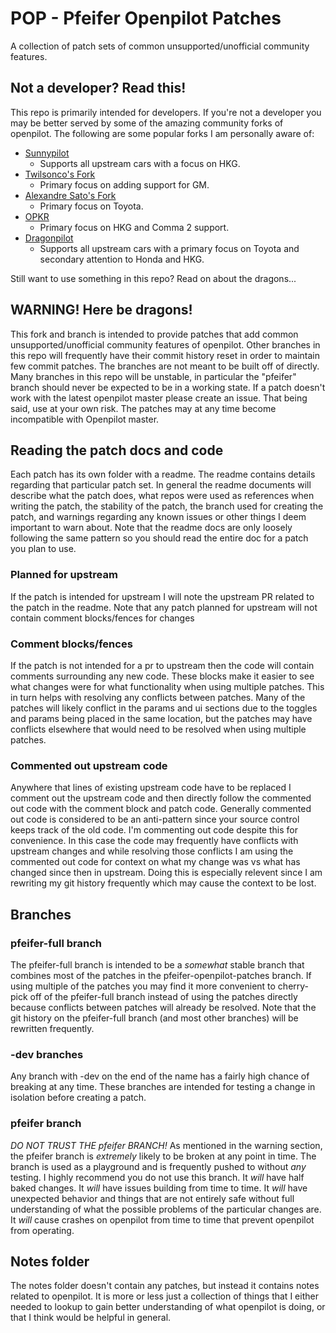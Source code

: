 # POP - Pfeifer Openpilot Patches
A collection of patch sets of common unsupported/unofficial community features.

## Not a developer? Read this!
This repo is primarily intended for developers. If you're not a developer you
may be better served by some of the amazing community forks of openpilot. The
following are some popular forks I am personally aware of:
* [Sunnypilot](https://github.com/sunnyhaibin/sunnypilot)
    - Supports all upstream cars with a focus on HKG.
* [Twilsonco's Fork](https://github.com/twilsonco/openpilot)
    - Primary focus on adding support for GM.
* [Alexandre Sato's Fork](https://github.com/AlexandreSato/openpilot/tree/personal3)
    - Primary focus on Toyota.
* [OPKR](https://github.com/openpilotkr/openpilot)
    - Primary focus on HKG and Comma 2 support.
* [Dragonpilot](https://github.com/dragonpilot-community/dragonpilot)
    - Supports all upstream cars with a primary focus on Toyota and secondary
    attention to Honda and HKG.

Still want to use something in this repo? Read on about the dragons...

## WARNING! Here be dragons!
This fork and branch is intended to provide patches that add common
unsupported/unofficial community features of openpilot. Other branches in this
repo will frequently have their commit history reset in order to maintain
few commit patches. The branches are not meant to be built off of directly.
Many branches in this repo will be unstable, in particular the "pfeifer" branch
should never be expected to be in a working state. If a patch doesn't work
with the latest openpilot master please create an issue. That being said, use
at your own risk. The patches may at any time become incompatible with Openpilot
master.

## Reading the patch docs and code
Each patch has its own folder with a readme. The readme contains details regarding that particular patch set. In general the readme documents will describe what the patch does, what repos were used as references when writing the patch, the stability of the patch, the branch used for creating the patch, and warnings regarding any known issues or other things I deem important to warn about. Note that the readme docs are only loosely following the same pattern so you should read the entire doc for a patch you plan to use.

### Planned for upstream
If the patch is intended for upstream I will note the upstream PR related to the patch in the readme. Note that any patch planned for upstream will not contain comment blocks/fences for changes

### Comment blocks/fences
If the patch is not intended for a pr to upstream then the code will contain comments surrounding any new code. These blocks make it easier to see what changes were for what functionality when using multiple patches. This in turn helps with resolving any conflicts between patches. Many of the patches will likely conflict in the params and ui sections due to the toggles and params being placed in the same location, but the patches may have conflicts elsewhere that would need to be resolved when using multiple patches.

### Commented out upstream code
Anywhere that lines of existing upstream code have to be replaced I comment out the upstream code and then directly follow the commented out code with the comment block and patch code. Generally commented out code is considered to be an anti-pattern since your source control keeps track of the old code. I'm commenting out code despite this for convenience. In this case the code may frequently have conflicts with upstream changes and while resolving those conflicts I am using the commented out code for context on what my change was vs what has changed since then in upstream. Doing this is especially relevent since I am rewriting my git history frequently which may cause the context to be lost.

## Branches
### pfeifer-full branch
The pfeifer-full branch is intended to be a _somewhat_ stable branch that combines most of the patches in the pfeifer-openpilot-patches branch. If using multiple of the patches you may find it more convenient to cherry-pick off of the pfeifer-full branch instead of using the patches directly because conflicts between patches will already be resolved. Note that the git history on the pfeifer-full branch (and most other branches) will be rewritten frequently.

### -dev branches
Any branch with -dev on the end of the name has a fairly high chance of breaking at any time. These branches are intended for testing a change in isolation before creating a patch.

### pfeifer branch
_DO NOT TRUST THE pfeifer BRANCH!_ As mentioned in the warning section, the pfeifer branch is _extremely_ likely to be broken at any point in time. The branch is used as a playground and is frequently pushed to without _any_ testing. I highly recommend you do not use this branch. It _will_ have half baked changes. It _will_ have issues building from time to time. It _will_ have unexpected behavior and things that are not entirely safe without full understanding of what the possible problems of the particular changes are. It _will_ cause crashes on openpilot from time to time that prevent openpilot from operating.

## Notes folder
The notes folder doesn't contain any patches, but instead it contains notes related to openpilot. It is more or less just a collection of things that I either needed to lookup to gain better understanding of what openpilot is doing, or that I think would be helpful in general.
